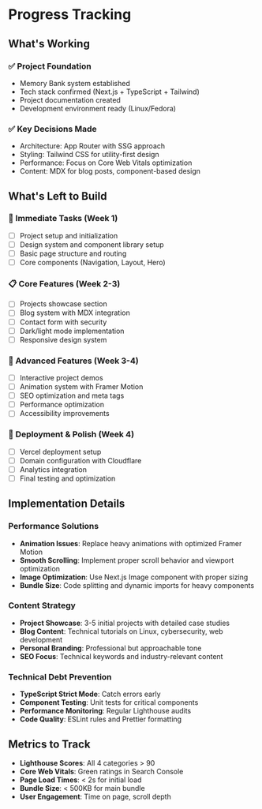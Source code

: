 # Progress Tracking

## What's Working
### ✅ Project Foundation
- Memory Bank system established
- Tech stack confirmed (Next.js + TypeScript + Tailwind)
- Project documentation created
- Development environment ready (Linux/Fedora)

### ✅ Key Decisions Made
- Architecture: App Router with SSG approach
- Styling: Tailwind CSS for utility-first design
- Performance: Focus on Core Web Vitals optimization
- Content: MDX for blog posts, component-based design

## What's Left to Build

### 🔄 Immediate Tasks (Week 1)
- [ ] Project setup and initialization
- [ ] Design system and component library setup
- [ ] Basic page structure and routing
- [ ] Core components (Navigation, Layout, Hero)

### 📋 Core Features (Week 2-3)
- [ ] Projects showcase section
- [ ] Blog system with MDX integration
- [ ] Contact form with security
- [ ] Dark/light mode implementation
- [ ] Responsive design system

### 🎨 Advanced Features (Week 3-4)
- [ ] Interactive project demos
- [ ] Animation system with Framer Motion
- [ ] SEO optimization and meta tags
- [ ] Performance optimization
- [ ] Accessibility improvements

### 🚀 Deployment & Polish (Week 4)
- [ ] Vercel deployment setup
- [ ] Domain configuration with Cloudflare
- [ ] Analytics integration
- [ ] Final testing and optimization

## Implementation Details

### Performance Solutions
- **Animation Issues**: Replace heavy animations with optimized Framer Motion
- **Smooth Scrolling**: Implement proper scroll behavior and viewport optimization
- **Image Optimization**: Use Next.js Image component with proper sizing
- **Bundle Size**: Code splitting and dynamic imports for heavy components

### Content Strategy
- **Project Showcase**: 3-5 initial projects with detailed case studies
- **Blog Content**: Technical tutorials on Linux, cybersecurity, web development
- **Personal Branding**: Professional but approachable tone
- **SEO Focus**: Technical keywords and industry-relevant content

### Technical Debt Prevention
- **TypeScript Strict Mode**: Catch errors early
- **Component Testing**: Unit tests for critical components
- **Performance Monitoring**: Regular Lighthouse audits
- **Code Quality**: ESLint rules and Prettier formatting

## Metrics to Track
- **Lighthouse Scores**: All 4 categories > 90
- **Core Web Vitals**: Green ratings in Search Console
- **Page Load Times**: < 2s for initial load
- **Bundle Size**: < 500KB for main bundle
- **User Engagement**: Time on page, scroll depth